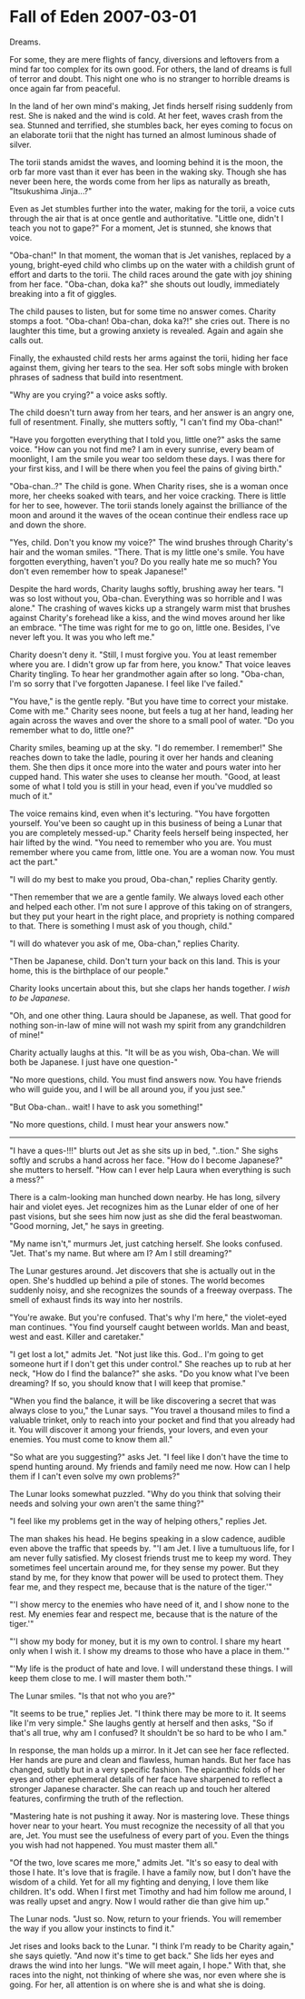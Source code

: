 <!-- TITLE: Fall of Eden 2007-03-01 -->
<!-- SUBTITLE: A game log for Fall of Eden -->

# Fall of Eden 2007-03-01

Dreams.

For some, they are mere flights of fancy, diversions and leftovers from a mind far too complex for its own good. For others, the land of dreams is full of terror and doubt. This night one who is no stranger to horrible dreams is once again far from peaceful.

In the land of her own mind's making, Jet finds herself rising suddenly from rest. She is naked and the wind is cold. At her feet, waves crash from the sea. Stunned and terrified, she stumbles back, her eyes coming to focus on an elaborate torii that the night has turned an almost luminous shade of silver.

The torii stands amidst the waves, and looming behind it is the moon, the orb far more vast than it ever has been in the waking sky. Though she has never been here, the words come from her lips as naturally as breath, "Itsukushima Jinja...?"

Even as Jet stumbles further into the water, making for the torii, a voice cuts through the air that is at once gentle and authoritative. "Little one, didn't I teach you not to gape?" For a moment, Jet is stunned, she knows that voice.

"Oba-chan!" In that moment, the woman that is Jet vanishes, replaced by a young, bright-eyed child who climbs up on the water with a childish grunt of effort and darts to the torii. The child races around the gate with joy shining from her face. "Oba-chan, doka ka?" she shouts out loudly, immediately breaking into a fit of giggles.

The child pauses to listen, but for some time no answer comes. Charity stomps a foot. "Oba-chan! Oba-chan, doka ka?!" she cries out. There is no laughter this time, but a growing anxiety is revealed. Again and again she calls out.

Finally, the exhausted child rests her arms against the torii, hiding her face against them, giving her tears to the sea. Her soft sobs mingle with broken phrases of sadness that build into resentment.

"Why are you crying?" a voice asks softly.

The child doesn't turn away from her tears, and her answer is an angry one, full of resentment. Finally, she mutters softly, "I can't find my Oba-chan!"

"Have you forgotten everything that I told you, little one?" asks the same voice. "How can you not find me? I am in every sunrise, every beam of moonlight, I am the smile you wear too seldom these days. I was there for your first kiss, and I will be there when you feel the pains of giving birth."

"Oba-chan..?" The child is gone. When Charity rises, she is a woman once more, her cheeks soaked with tears, and her voice cracking. There is little for her to see, however. The torii stands lonely against the brilliance of the moon and around it the waves of the ocean continue their endless race up and down the shore.

"Yes, child. Don't you know my voice?" The wind brushes through Charity's hair and the woman smiles. "There. That is my little one's smile. You have forgotten everything, haven't you? Do you really hate me so much? You don't even remember how to speak Japanese!"

Despite the hard words, Charity laughs softly, brushing away her tears. "I was so lost without you, Oba-chan. Everything was so horrible and I was alone." The crashing of waves kicks up a strangely warm mist that brushes against Charity's forehead like a kiss, and the wind moves around her like an embrace. "The time was right for me to go on, little one. Besides, I've never left you. It was you who left me."

Charity doesn't deny it. "Still, I must forgive you. You at least remember where you are. I didn't grow up far from here, you know." That voice leaves Charity tingling. To hear her grandmother again after so long. "Oba-chan, I'm so sorry that I've forgotten Japanese. I feel like I've failed."

"You have," is the gentle reply. "But you have time to correct your mistake. Come with me." Charity sees noone, but feels a tug at her hand, leading her again across the waves and over the shore to a small pool of water. "Do you remember what to do, little one?"

Charity smiles, beaming up at the sky. "I do remember. I remember!" She reaches down to take the ladle, pouring it over her hands and cleaning them. She then dips it once more into the water and pours water into her cupped hand. This water she uses to cleanse her mouth. "Good, at least some of what I told you is still in your head, even if you've muddled so much of it."

The voice remains kind, even when it's lecturing. "You have forgotten yourself. You've been so caught up in this business of being a Lunar that you are completely messed-up." Charity feels herself being inspected, her hair lifted by the wind. "You need to remember who you are. You must remember where you came from, little one. You are a woman now. You must act the part."

"I will do my best to make you proud, Oba-chan," replies Charity gently.

"Then remember that we are a gentle family. We always loved each other and helped each other. I'm not sure I approve of this taking on of strangers, but they put your heart in the right place, and propriety is nothing compared to that. There is something I must ask of you though, child."

"I will do whatever you ask of me, Oba-chan," replies Charity.

"Then be Japanese, child. Don't turn your back on this land. This is your home, this is the birthplace of our people."

Charity looks uncertain about this, but she claps her hands together. _I wish to be Japanese._

"Oh, and one other thing. Laura should be Japanese, as well. That good for nothing son-in-law of mine will not wash my spirit from any grandchildren of mine!"

Charity actually laughs at this. "It will be as you wish, Oba-chan. We will both be Japanese. I just have one question-"

"No more questions, child. You must find answers now. You have friends who will guide you, and I will be all around you, if you just see."

"But Oba-chan.. wait! I have to ask you something!"

"No more questions, child. I must hear your answers now."

---

"I have a ques-!!!" blurts out Jet as she sits up in bed, "..tion." She sighs softly and scrubs a hand across her face. "How do I become Japanese?" she mutters to herself. "How can I ever help Laura when everything is such a mess?"

There is a calm-looking man hunched down nearby. He has long, silvery hair and violet eyes. Jet recognizes him as the Lunar elder of one of her past visions, but she sees him now just as she did the feral beastwoman. "Good morning, Jet," he says in greeting.

"My name isn't," murmurs Jet, just catching herself. She looks confused. "Jet. That's my name. But where am I? Am I still dreaming?"

The Lunar gestures around. Jet discovers that she is actually out in the open. She's huddled up behind a pile of stones. The world becomes suddenly noisy, and she recognizes the sounds of a freeway overpass. The smell of exhaust finds its way into her nostrils.

"You're awake. But you're confused. That's why I'm here," the violet-eyed man continues. "You find yourself caught between worlds. Man and beast, west and east. Killer and caretaker."

"I get lost a lot," admits Jet. "Not just like this. God.. I'm going to get someone hurt if I don't get this under control." She reaches up to rub at her neck, "How do I find the balance?" she asks. "Do you know what I've been dreaming? If so, you should know that I will keep that promise."

"When you find the balance, it will be like discovering a secret that was always close to you," the Lunar says. "You travel a thousand miles to find a valuable trinket, only to reach into your pocket and find that you already had it. You will discover it among your friends, your lovers, and even your enemies. You must come to know them all."

"So what are you suggesting?" asks Jet. "I feel like I don't have the time to spend hunting around. My friends and family need me now. How can I help them if I can't even solve my own problems?"

The Lunar looks somewhat puzzled. "Why do you think that solving their needs and solving your own aren't the same thing?"

"I feel like my problems get in the way of helping others," replies Jet.

The man shakes his head. He begins speaking in a slow cadence, audible even above the traffic that speeds by. "'I am Jet. I live a tumultuous life, for I am never fully satisfied. My closest friends trust me to keep my word. They sometimes feel uncertain around me, for they sense my power. But they stand by me, for they know that power will be used to protect them. They fear me, and they respect me, because that is the nature of the tiger.'"

"'I show mercy to the enemies who have need of it, and I show none to the rest. My enemies fear and respect me, because that is the nature of the tiger.'"

"'I show my body for money, but it is my own to control. I share my heart only when I wish it. I show my dreams to those who have a place in them.'"

"'My life is the product of hate and love. I will understand these things. I will keep them close to me. I will master them both.'"

The Lunar smiles. "Is that not who you are?"

"It seems to be true," replies Jet. "I think there may be more to it. It seems like I'm very simple." She laughs gently at herself and then asks, "So if that's all true, why am I confused? It shouldn't be so hard to be who I am."

In response, the man holds up a mirror. In it Jet can see her face reflected. Her hands are pure and clean and flawless, human hands. But her face has changed, subtly but in a very specific fashion. The epicanthic folds of her eyes and other ephemeral details of her face have sharpened to reflect a stronger Japanese character. She can reach up and touch her altered features, confirming the truth of the reflection.

"Mastering hate is not pushing it away. Nor is mastering love. These things hover near to your heart. You must recognize the necessity of all that you are, Jet. You must see the usefulness of every part of you. Even the things you wish had not happened. You must master them all."

"Of the two, love scares me more," admits Jet. "It's so easy to deal with those I hate. It's love that is fragile. I have a family now, but I don't have the wisdom of a child. Yet for all my fighting and denying, I love them like children. It's odd. When I first met Timothy and had him follow me around, I was really upset and angry. Now I would rather die than give him up."

The Lunar nods. "Just so. Now, return to your friends. You will remember the way if you allow your instincts to find it."

Jet rises and looks back to the Lunar. "I think I'm ready to be Charity again," she says quietly. "And now it's time to get back." She lids her eyes and draws the wind into her lungs. "We will meet again, I hope." With that, she races into the night, not thinking of where she was, nor even where she is going. For her, all attention is on where she is and what she is doing.